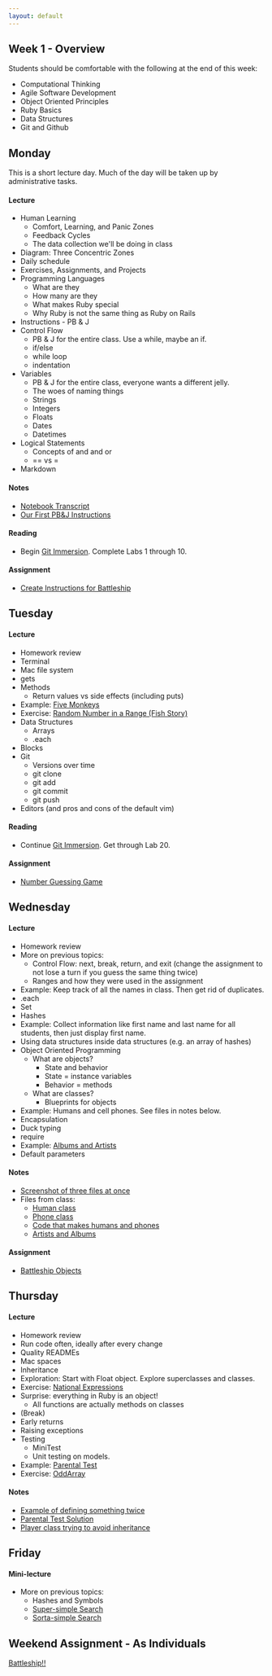 ```yaml
---
layout: default
---
```


## Week 1 - Overview

Students should be comfortable with the following at the end of this week:

* Computational Thinking
* Agile Software Development
* Object Oriented Principles
* Ruby Basics
* Data Structures
* Git and Github

## Monday

This is a short lecture day.  Much of the day will be taken up by administrative tasks.

#### Lecture

* Human Learning
  * Comfort, Learning, and Panic Zones
  * Feedback Cycles
  * The data collection we'll be doing in class
* Diagram: Three Concentric Zones
* Daily schedule
* Exercises, Assignments, and Projects
* Programming Languages
  * What are they
  * How many are they
  * What makes Ruby special
  * Why Ruby is not the same thing as Ruby on Rails
* Instructions - PB & J
* Control Flow
  * PB & J for the entire class.  Use a while, maybe an if.
  * if/else
  * while loop
  * indentation
* Variables
  * PB & J for the entire class, everyone wants a different jelly.
  * The woes of naming things
  * Strings
  * Integers
  * Floats
  * Dates
  * Datetimes
* Logical Statements
  * Concepts of and and or
  * == vs =
* Markdown

#### Notes

* [Notebook Transcript](w1-1/w1m.html)
* [Our First PB&J Instructions](w1-1/w1m_pbj.md)

#### Reading

* Begin [Git Immersion](http://gitimmersion.com/).  Complete Labs 1 through 10.
<!-- Future classes: Use Pro Git instead? -->

#### Assignment

* [Create Instructions for Battleship](https://github.com/tiyd-rails-2015-01/battleship_instructions) <!-- Don't use in future classes -->

## Tuesday

#### Lecture

* Homework review
* Terminal
* Mac file system
* gets
* Methods
  * Return values vs side effects (including puts)
* Example: [Five Monkeys](https://github.com/masonfmatthews/rails_assignments/tree/master/exercises/monkeys_jumping_on_the_bed)
* Exercise: [Random Number in a Range (Fish Story)](https://github.com/masonfmatthews/rails_assignments/tree/master/exercises/random_in_range)
* Data Structures
  * Arrays
  * .each
* Blocks
* Git
  * Versions over time
  * git clone
  * git add
  * git commit
  * git push
* Editors (and pros and cons of the default vim)

#### Reading

* Continue [Git Immersion](http://gitimmersion.com/).  Get through Lab 20.

#### Assignment

* [Number Guessing Game](https://github.com/tiyd-rails-2015-01/number_guessing)

## Wednesday

#### Lecture

* Homework review
* More on previous topics:
  * Control Flow: next, break, return, and exit (change the assignment to not lose a turn if you guess the same thing twice)
  * Ranges and how they were used in the assignment
* Example: Keep track of all the names in class.  Then get rid of duplicates.
* .each
* Set
* Hashes
* Example: Collect information like first name and last name for all students, then just display first name.
* Using data structures inside data structures (e.g. an array of hashes)
* Object Oriented Programming
  * What are objects?
    * State and behavior
    * State = instance variables
    * Behavior = methods
  * What are classes?
    * Blueprints for objects
* Example: Humans and cell phones.  See files in notes below.
* Encapsulation
* Duck typing
* require
* Example: [Albums and Artists](https://github.com/masonfmatthews/rails_assignments/tree/master/exercises/albums_and_artists)
* Default parameters

#### Notes

* [Screenshot of three files at once](w1-3/screenshot.png)
* Files from class:
  * [Human class](w1-3/human.rb)
  * [Phone class](w1-3/phone.rb)
  * [Code that makes humans and phones](w1-3/w1wb.rb)
  * [Artists and Albums](w1-3/artists_and_albums.rb)

#### Assignment

* [Battleship Objects](https://github.com/tiyd-rails-2015-01/battleship_objects) <!-- Don't use in future classes -->

## Thursday

#### Lecture

* Homework review
* Run code often, ideally after every change
* Quality READMEs
* Mac spaces
* Inheritance <!-- Need additional example here for next time -->
* Exploration: Start with Float object.  Explore superclasses and classes.
* Exercise: [National Expressions](https://github.com/masonfmatthews/rails_assignments/tree/master/exercises/national_expressions)
* Surprise: everything in Ruby is an object!
  * All functions are actually methods on classes
* (Break)
* Early returns
* Raising exceptions
* Testing
  * MiniTest
  * Unit testing on models.
* Example: [Parental Test](https://github.com/masonfmatthews/rails_assignments/tree/master/exercises/parental_test) <!-- Don't use in future classes -->
* Exercise: [OddArray](https://github.com/tiyd-rails-2015-01/odd_array)

#### Notes

* [Example of defining something twice](w1-4/double_def.rb)
* [Parental Test Solution](w1-4/human_genome.rb)
* [Player class trying to avoid inheritance](w1-4/player.rb)

## Friday

#### Mini-lecture

* More on previous topics:
  * Hashes and Symbols
  * [Super-simple Search](https://github.com/masonfmatthews/rails_assignments/tree/master/exercises/super_simple_search)
  * [Sorta-simple Search](https://github.com/masonfmatthews/rails_assignments/tree/master/exercises/sorta_simple_search)

## Weekend Assignment - As Individuals

[Battleship!!](https://github.com/tiyd-rails-2015-01/battleship)

